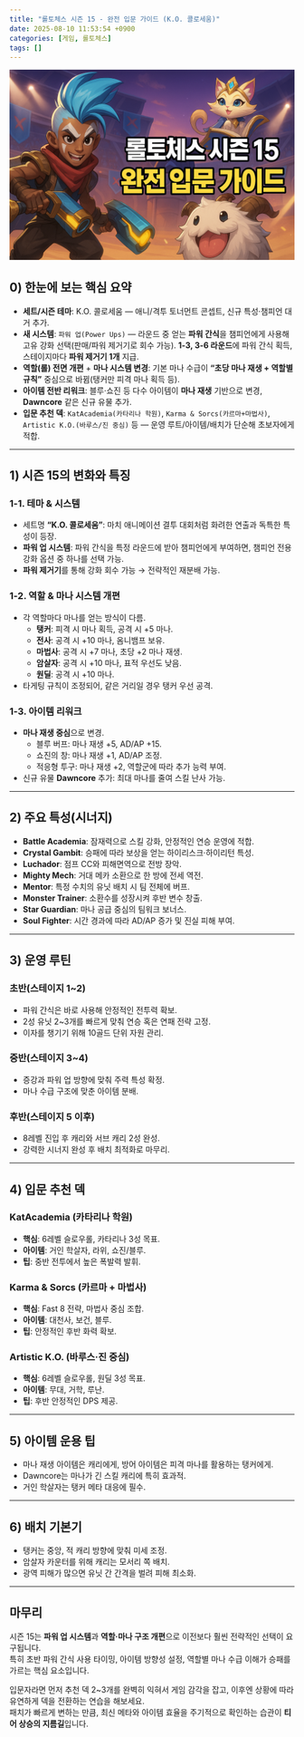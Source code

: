 ```yaml
---
title: "롤토체스 시즌 15 - 완전 입문 가이드 (K.O. 콜로세움)"
date: 2025-08-10 11:53:54 +0900
categories: [게임, 롤토체스]
tags: []
---
```


![입문가이드](assets/img/tft/1754737251914.png)

## 0) 한눈에 보는 핵심 요약
- **세트/시즌 테마**: K.O. 콜로세움 — 애니/격투 토너먼트 콘셉트, 신규 특성·챔피언 대거 추가.
- **새 시스템**: `파워 업(Power Ups)` — 라운드 중 얻는 **파워 간식**을 챔피언에게 사용해 고유 강화 선택(판매/파워 제거기로 회수 가능). **1-3, 3-6 라운드**에 파워 간식 획득, 스테이지마다 **파워 제거기 1개** 지급.
- **역할(롤) 전면 개편** + **마나 시스템 변경**: 기본 마나 수급이 **“초당 마나 재생 + 역할별 규칙”** 중심으로 바뀜(탱커만 피격 마나 획득 등).
- **아이템 전반 리워크**: 블루·쇼진 등 다수 아이템이 **마나 재생** 기반으로 변경, **Dawncore** 같은 신규 유물 추가.
- **입문 추천 덱**: `KatAcademia(카타리나 학원)`, `Karma & Sorcs(카르마+마법사)`, `Artistic K.O.(바루스/진 중심)` 등 — 운영 루트/아이템/배치가 단순해 초보자에게 적합.


---

## 1) 시즌 15의 변화와 특징

### 1-1. 테마 & 시스템
- 세트명 **“K.O. 콜로세움”**: 마치 애니메이션 결투 대회처럼 화려한 연출과 독특한 특성이 등장.
- **파워 업 시스템**: 파워 간식을 특정 라운드에 받아 챔피언에게 부여하면, 챔피언 전용 강화 옵션 중 하나를 선택 가능.
- **파워 제거기**를 통해 강화 회수 가능 → 전략적인 재분배 가능.

### 1-2. 역할 & 마나 시스템 개편
- 각 역할마다 마나를 얻는 방식이 다름.  
  - **탱커**: 피격 시 마나 획득, 공격 시 +5 마나.  
  - **전사**: 공격 시 +10 마나, 옴니뱀프 보유.  
  - **마법사**: 공격 시 +7 마나, 초당 +2 마나 재생.  
  - **암살자**: 공격 시 +10 마나, 표적 우선도 낮음.  
  - **원딜**: 공격 시 +10 마나.  
- 타게팅 규칙이 조정되어, 같은 거리일 경우 탱커 우선 공격.

### 1-3. 아이템 리워크
- **마나 재생 중심**으로 변경.  
  - 블루 버프: 마나 재생 +5, AD/AP +15.  
  - 쇼진의 창: 마나 재생 +1, AD/AP 조정.  
  - 적응형 투구: 마나 재생 +2, 역할군에 따라 추가 능력 부여.
- 신규 유물 **Dawncore** 추가: 최대 마나를 줄여 스킬 난사 가능.

---

## 2) 주요 특성(시너지)
- **Battle Academia**: 잠재력으로 스킬 강화, 안정적인 연승 운영에 적합.  
- **Crystal Gambit**: 승패에 따라 보상을 얻는 하이리스크·하이리턴 특성.  
- **Luchador**: 점프 CC와 피해면역으로 전방 장악.  
- **Mighty Mech**: 거대 메카 소환으로 한 방에 전세 역전.  
- **Mentor**: 특정 수치의 유닛 배치 시 팀 전체에 버프.  
- **Monster Trainer**: 소환수를 성장시켜 후반 변수 창출.  
- **Star Guardian**: 마나 공급 중심의 팀워크 보너스.  
- **Soul Fighter**: 시간 경과에 따라 AD/AP 증가 및 진실 피해 부여.

---

## 3) 운영 루틴

### 초반(스테이지 1~2)
- 파워 간식은 바로 사용해 안정적인 전투력 확보.
- 2성 유닛 2~3개를 빠르게 맞춰 연승 혹은 연패 전략 고정.
- 이자를 챙기기 위해 10골드 단위 자원 관리.

### 중반(스테이지 3~4)
- 증강과 파워 업 방향에 맞춰 주력 특성 확정.
- 마나 수급 구조에 맞춘 아이템 분배.

### 후반(스테이지 5 이후)
- 8레벨 진입 후 캐리와 서브 캐리 2성 완성.
- 강력한 시너지 완성 후 배치 최적화로 마무리.

---

## 4) 입문 추천 덱

### KatAcademia (카타리나 학원)
- **핵심**: 6레벨 슬로우롤, 카타리나 3성 목표.
- **아이템**: 거인 학살자, 라위, 쇼진/블루.
- **팁**: 중반 전투에서 높은 폭발력 발휘.

### Karma & Sorcs (카르마 + 마법사)
- **핵심**: Fast 8 전략, 마법사 중심 조합.
- **아이템**: 대천사, 보건, 블루.
- **팁**: 안정적인 후반 화력 확보.

### Artistic K.O. (바루스·진 중심)
- **핵심**: 6레벨 슬로우롤, 원딜 3성 목표.
- **아이템**: 무대, 거학, 루난.
- **팁**: 후반 안정적인 DPS 제공.

---

## 5) 아이템 운용 팁
- 마나 재생 아이템은 캐리에게, 방어 아이템은 피격 마나를 활용하는 탱커에게.
- Dawncore는 마나가 긴 스킬 캐리에 특히 효과적.
- 거인 학살자는 탱커 메타 대응에 필수.

---

## 6) 배치 기본기
- 탱커는 중앙, 적 캐리 방향에 맞춰 미세 조정.
- 암살자 카운터를 위해 캐리는 모서리 쪽 배치.
- 광역 피해가 많으면 유닛 간 간격을 벌려 피해 최소화.

---

## 마무리
시즌 15는 **파워 업 시스템**과 **역할·마나 구조 개편**으로 이전보다 훨씬 전략적인 선택이 요구됩니다.  
특히 초반 파워 간식 사용 타이밍, 아이템 방향성 설정, 역할별 마나 수급 이해가 승패를 가르는 핵심 요소입니다.  

입문자라면 먼저 추천 덱 2~3개를 완벽히 익혀서 게임 감각을 잡고, 이후엔 상황에 따라 유연하게 덱을 전환하는 연습을 해보세요.  
패치가 빠르게 변하는 만큼, 최신 메타와 아이템 효율을 주기적으로 확인하는 습관이 **티어 상승의 지름길**입니다.  
